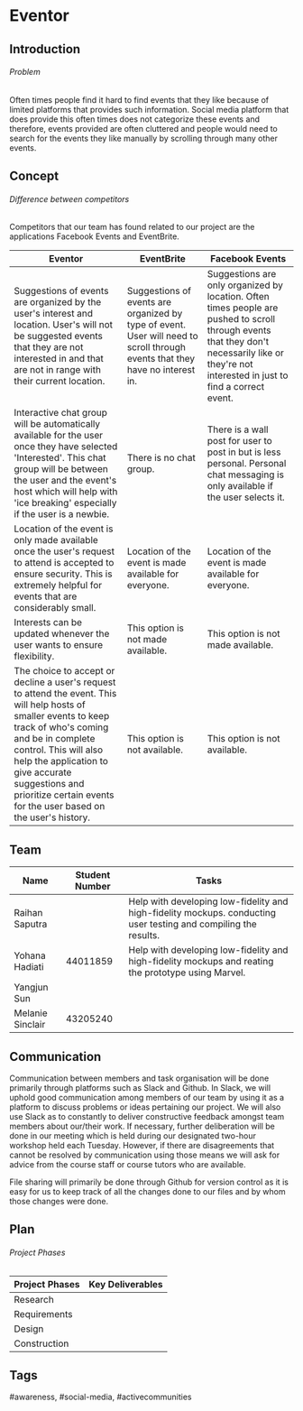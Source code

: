 <h1>Eventor</h1>

<h2>Introduction</h2>

<h6>Problem</h6>
Often times people find it hard to find events that they like because of limited platforms that provides such information. Social media platform that does provide this often times does not categorize these events and therefore, events provided are often cluttered and people would need to search for the events they like manually by scrolling through many other events.

<h2>Concept</h2>

<h6>Difference between competitors</h6>

Competitors that our team has found related to our project are the applications Facebook Events and EventBrite.

| Eventor        | EventBrite             | Facebook Events  |
| -------------- |------------------------| -----------------|
| Suggestions of events are organized by the user's interest and location. User's will not be suggested events that they are not interested in and that are not in range with their current location.      | Suggestions of events are organized by type of event. User will need to scroll through events that they have no interest in.          | Suggestions are only organized by location. Often times people are pushed to scroll through events that they don't necessarily like or they're not interested in just to find a correct event. |
| Interactive chat group will be automatically available for the user once they have selected 'Interested'. This chat group will be between the user and the event's host which will help with 'ice breaking' especially if the user is a newbie.   | There is no chat group.  |  There is a wall post for user to post in but is less personal. Personal chat messaging is only available if the user selects it. |
| Location of the event is only made available once the user's request to attend is accepted to ensure security. This is extremely helpful for events that are considerably small. | Location of the event is made available for everyone.    | Location of the event is made available for everyone.    |
| Interests can be updated whenever the user wants to ensure flexibility. | This option is not made available.     | This option is not made available.    |
| The choice to accept or decline a user's request to attend the event. This will help hosts of smaller events to keep track of who's coming and be in complete control. This will also help the application to give accurate suggestions and prioritize certain events for the user based on the user's history.  | This option is not available.              | This option is not available.         |

<h2>Team</h2>


| Name          | Student Number         | Tasks  |
| ------------- |------------------------| -------|
| Raihan Saputra      |           | Help with developing low-fidelity and high-fidelity mockups. conducting user testing and compiling the results.|
| Yohana Hadiati     | 44011859    |   Help with developing low-fidelity and high-fidelity mockups and reating the prototype using Marvel. |
| Yangjun Sun |     |     |
| Melanie Sinclair | 43205240     |    |


<h2>Communication</h2>

Communication between members and task organisation will be done primarily through platforms such as Slack and Github. In Slack, we will uphold good communication among members of our team by using it as a platform to discuss problems or ideas pertaining our project. We will also use Slack as to constantly to deliver constructive feedback amongst team members about our/their work. If necessary, further deliberation will be done in our meeting which is held during our designated two-hour workshop held each Tuesday. However, if there are disagreements that cannot be resolved by communication using those means we will ask for advice from the course staff or course tutors who are available.

File sharing will primarily be done through Github for version control as it is easy for us to keep track of all the changes done to our files and by whom those changes were done. 

<h2>Plan</h2>

<h6>Project Phases</h6>

| Project Phases          | Key Deliverables        | 
| ----------------------- |-------------------------|
| Research                |                         | 
| Requirements            |                         |   
| Design                  |                         |     
| Construction            |                         |

<h2>Tags</h2> 

#awareness, #social-media, #activecommunities
